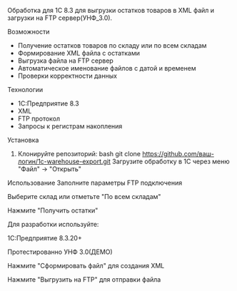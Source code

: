 Обработка для 1С 8.3 для выгрузки остатков товаров в XML файл и загрузки на FTP сервер(УНФ_3.0).

 Возможности

-  Получение остатков товаров по складу или по всем складам
- Формирование XML файла с остатками
- Выгрузка файла на FTP сервер
- Автоматическое именование файлов с датой и временем
- Проверки корректности данных

 Технологии

- 1С:Предприятие 8.3
- XML
- FTP протокол
- Запросы к регистрам накопления

Установка

1. Клонируйте репозиторий:
bash
git clone https://github.com/ваш-логин/1c-warehouse-export.git
Загрузите обработку в 1С через меню "Файл" → "Открыть"

Использование
Заполните параметры FTP подключения

Выберите склад или отметьте "По всем складам"

Нажмите "Получить остатки"

Для разработки используйте:

1С:Предприятие 8.3.20+

Протестированно УНФ 3.0(ДЕМО)

Нажмите "Сформировать файл" для создания XML

Нажмите "Выгрузить на FTP" для отправки файла
